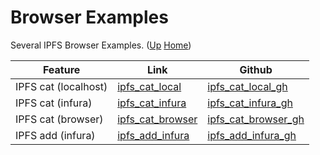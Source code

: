 # Browser Examples

Several IPFS Browser Examples. ([Up](..) [Home](..\..))

| Feature                       | Link                  | Github
| ---------                     | -------               | ----------- 
| IPFS cat (localhost)          | [ipfs_cat_local]      |  [ipfs_cat_local_gh]
| IPFS cat (infura)             | [ipfs_cat_infura]     |  [ipfs_cat_infura_gh]
| IPFS cat (browser)            | [ipfs_cat_browser]    |  [ipfs_cat_browser_gh]
| IPFS add (infura)             | [ipfs_add_infura]     |  [ipfs_add_infura_gh]

[ipfs_cat_local]:         https://web3examples.com/ipfs/browser_examples/ipfs_cat_local.html
[ipfs_cat_infura]:        https://web3examples.com/ipfs/browser_examples/ipfs_cat_infura.html
[ipfs_cat_browser]:       https://web3examples.com/ipfs/browser_examples/ipfs_cat_browser.html
[ipfs_add_infura]:        https://web3examples.com/ipfs/browser_examples/ipfs_add_infura.html

[ipfs_cat_local_gh]:      https://github.com/web3examples/ipfs/tree/master/browser_examples/ipfs_cat_local.html
[ipfs_cat_infura_gh]:     https://github.com/web3examples/ipfs/tree/master/browser_examples/ipfs_cat_infura.html
[ipfs_cat_browser_gh]:    https://github.com/web3examples/ipfs/tree/master/browser_examples/ipfs_cat_browser.html
[ipfs_add_infura_gh]:     https://github.com/web3examples/ipfs/tree/master/browser_examples/ipfs_add_infura.html
                          